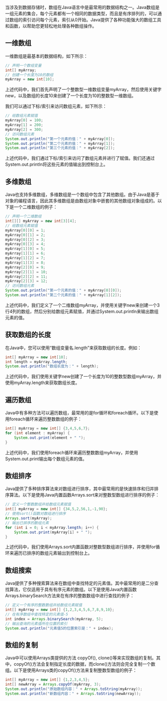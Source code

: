当涉及到数据存储时，数组在Java语言中是最常用的数据结构之一。Java数组是一组元素的集合，每个元素都有一个相同的数据类型，而且是有序排列的，可以通过数组的索引访问每个元素，索引从0开始。Java提供了各种功能强大的数组工具和函数，以帮助您更轻松地处理各种数组操作。

## 一维数组

一维数组是最基本的数据结构，如下所示：

```java
// 声明一个数组变量
int[] myArray;
// 创建一个长度为10的数组
myArray = new int[10];
```

上述代码中，我们首先声明了一个整数型一维数组变量myArray，然后使用关键字new，以及数组的长度10来创建了一个长度为10的整数型一维数组。

我们可以通过下标/索引来访问数组元素，如下所示：

```java
// 给数组元素赋值
myArray[0] = 100;
myArray[1] = 200;
myArray[2] = 300;
// 访问数组元素
System.out.println("第一个元素的值：" + myArray[0]);
System.out.println("第二个元素的值：" + myArray[1]);
System.out.println("第三个元素的值：" + myArray[2]);
```

上述代码中，我们通过下标/索引来访问了数组元素并进行了赋值。我们还通过System.out.println将这些元素的值输出到控制台上。

## 多维数组

Java也支持多维数组，多维数组是一个数组中包含了其他数组。由于Java是基于对象的编程语言，因此其多维数组是由数组对象中嵌套的其他数组对象组成的。以下是一个二维数组的例子：

```java
// 声明一个二维数组
int[][] myArray = new int[3][4];
// 给数组元素赋值
myArray[0][0] = 1;
myArray[0][1] = 2;
myArray[0][2] = 3;
myArray[0][3] = 4;
myArray[1][0] = 5;
myArray[1][1] = 6;
myArray[1][2] = 7;
myArray[1][3] = 8;
myArray[2][0] = 9;
myArray[2][1] = 10;
myArray[2][2] = 11;
myArray[2][3] = 12;
// 访问数组元素
System.out.println("第一个元素的值：" + myArray[0][0]);
System.out.println("第二个元素的值：" + myArray[1][2]);
```

上述代码中，我们定义了一个二维数组myArray，并使用关键字new来创建一个3行4列的数组，然后分别给数组元素赋值，并通过System.out.println来输出数组元素的值。

## 获取数组的长度

在Java中，您可以使用“数组变量名.length”来获取数组的长度。例如：

```java
int[] myArray = new int[10];
int length = myArray.length;
System.out.println("数组长度为：" + length);
```

上述代码中，我们使用关键字new创建了一个长度为10的整数型数组myArray，并使用myArray.length来获取数组长度。

## 遍历数组

Java中有多种方法可以遍历数组，最常用的是for循环和foreach循环。以下是使用foreach循环来遍历整数数组的例子：

```java
int[] myArray = new int[] {3,4,5,6,7};
for (int element : myArray) {
    System.out.print(element + " ");
}
```

上述代码中，我们使用foreach循环来遍历整数数组myArray，并使用System.out.print输出每个数组元素的值。

## 数组排序

Java提供了多种排序算法来对数组进行排序，其中最常用的是快速排序和归并排序算法。以下是使用Java内置函数Arrays.sort来对整数型数组进行排序的例子：

```java
// 定义一个整数数组并给数组元素赋值
int[] myArray = new int[] {34,5,2,56,1,-1,90};
// 使用sort()函数对数组进行排序
Arrays.sort(myArray);
// 输出已排序的数组元素
for (int i = 0; i < myArray.length; i++) {
    System.out.print(myArray[i] + " ");
}
```

上述代码中，我们使用Arrays.sort内置函数对整数型数组进行排序，并使用for循环来遍历已排序的数组元素输出到控制台上。

## 数组搜索

Java提供了多种搜索算法来在数组中查找特定的元素值。其中最常用的是二分查找算法，它仅适用于具有有序元素的数组。以下是使用Java内置函数Arrays.binarySearch方法来在有序的整数数组中进行查找的例子：

```java
// 定义一个有序的整数数组并给数组元素赋值
int[] myArray = new int[] {1,2,3,4,5,6,7,8,9,10};
// 在有序数组中查找特定的元素值-5
int index = Arrays.binarySearch(myArray, 5);
// 输出查询的元素值所在位置的索引
System.out.println("元素值5的位置索引是：" + index);
```


## 数组的复制

Java中可以使用Arrays类提供的方法 copyOf(), clone()等来实现数组的复制。其中，copyOf()方法会复制指定长度的数据，而clone()方法则会完全复制一个数组。以下是使用Arrays类的copyOf()方法来复制整数型数组的例子：

```java
int[] myArray = new int[] {1,2,3,4,5};
int[] newArray = Arrays.copyOf(myArray, 3);
System.out.println("原始数组内容：" + Arrays.toString(myArray));
System.out.println("新数组内容：" + Arrays.toString(newArray));
```